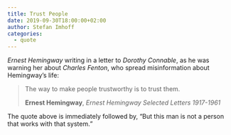 ```yaml
---
title: Trust People
date: 2019-09-30T18:00:00+02:00
author: Stefan Imhoff
categories:
  - quote
---
```


_Ernest Hemingway_ writing in a letter to _Dorothy Connable_, as he was warning her about _Charles Fenton_, who spread misinformation about Hemingway’s life:

> The way to make people trustworthy is to trust them.
>
> **Ernest Hemingway**, _Ernest Hemingway Selected Letters 1917-1961_

The quote above is immediately followed by, <q>But this man is not a person that works with that system.</q>
